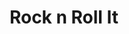 ---
title: "Rock n Roll It"
url: /houston/rock-n-roll-it-north-sam-houston-parkway-west/
shop: tobacco
---